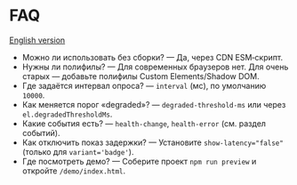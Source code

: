 # FAQ

[English version](./en/faq.md)

- Можно ли использовать без сборки? — Да, через CDN ESM‑скрипт.
- Нужны ли полифилы? — Для современных браузеров нет. Для очень старых — добавьте полифилы Custom Elements/Shadow DOM.
- Где задаётся интервал опроса? — `interval` (мс), по умолчанию `10000`.
- Как меняется порог «degraded»? — `degraded-threshold-ms` или через `el.degradedThresholdMs`.
- Какие события есть? — `health-change`, `health-error` (см. раздел событий).
- Как отключить показ задержки? — Установите `show-latency="false"` (только для `variant='badge'`).
- Где посмотреть демо? — Соберите проект `npm run preview` и откройте `/demo/index.html`.
